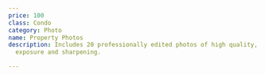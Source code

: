 ```yaml
---
price: 100
class: Condo
category: Photo
name: Property Photos
description: Includes 20 professionally edited photos of high quality, color balance,
  exposure and sharpening.

---
```

